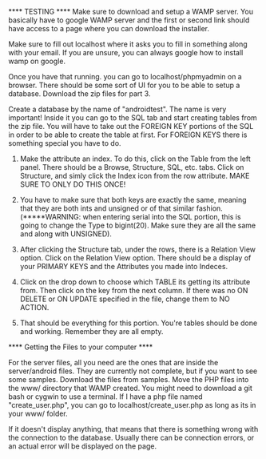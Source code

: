 **** TESTING ****
Make sure to download and setup a WAMP server. You basically have to google WAMP server and the first or second link should have access to a page where you can download the installer.

Make sure to fill out localhost where it asks you to fill in something along with your email. If you are unsure, you can always google how to install wamp on google.

Once you have that running. you can go to localhost/phpmyadmin on a browser. There should be some sort of UI for you to be able to setup a database. Download the zip files for part 3.

Create a database by the name of "androidtest". The name is very important! Inside it you can go to the SQL tab and start creating tables from the zip file. You will have to take out the FOREIGN KEY portions of the SQL in order to be able to create the table at first. For FOREIGN KEYS there is something special you have to do.

1) Make the attribute an index. To do this, click on the Table from the left panel. There should be a Browse, Structure, SQL, etc. tabs. Click on Structure, and simly click the Index icon from the row attribute. MAKE SURE TO ONLY DO THIS ONCE!

2) You have to make sure that both keys are exactly the same, meaning that they are both ints and unsigned or of that similar fashion. (*****WARNING: when entering serial into the SQL portion, this is going to change the Type to bigint(20). Make sure they are all the same and along with UNSIGNED). 

3) After clicking the Structure tab, under the rows, there is a Relation View option. Click on the Relation View option. There should be a display of your PRIMARY KEYS and the Attributes you made into Indeces.

4) Click on the drop down to choose which TABLE its getting its attribute from. Then click on the key from the next column. If there was no ON DELETE or ON UPDATE specified in the file, change them to NO ACTION.

5) That should be everything for this portion. You're tables should be done and working. Remember they are all empty.



**** Getting the Files to your computer **** 

For the server files, all you need are the ones that are inside the server/android files. They are currently not complete, but if you want to see some samples. Download the files from samples. Move the PHP files into the www/ directory that WAMP created. You might need to download a git bash or cygwin to use a terminal. If I have a php file named "create_user.php", you can go to localhost/create_user.php as long as its in your www/ folder.

If it doesn't display anything, that means that there is something wrong with the connection to the database. Usually there can be connection errors, or an actual error will be displayed on the page.
